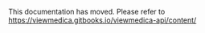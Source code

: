 This documentation has moved. Please refer to https://viewmedica.gitbooks.io/viewmedica-api/content/
